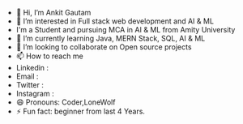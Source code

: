 - 👋 Hi, I’m Ankit Gautam
- 👀 I’m interested in Full stack web development and AI & ML
-  I'm a Student and pursuing MCA in AI & ML from Amity University
- 🌱 I’m currently learning Java, MERN Stack, SQL, AI & ML
- 💞️ I’m looking to collaborate on Open source projects
- 📫 How to reach me
- Linkedin :
- Email :
- Twitter :
- Instagram : 
- 😄 Pronouns: Coder,LoneWolf
- ⚡ Fun fact: beginner from last 4 Years.

<!---
GautamCodes099/GautamCodes099 is a ✨ special ✨ repository because its `README.md` (this file) appears on your GitHub profile.
You can click the Preview link to take a look at your changes.
--->
